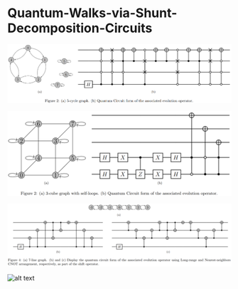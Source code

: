 # Quantum-Walks-via-Shunt-Decomposition-Circuits

![alt text](https://github.com/allanwing-qc/Quantum-Walks-via-Shunt-Decomposition-Circuits/blob/main/5-cycle_git.png?raw=true)


![alt text](https://github.com/allanwing-qc/Quantum-Walks-via-Shunt-Decomposition-Circuits/blob/main/3-cube_git.png?raw=true)


![alt text](https://github.com/allanwing-qc/Quantum-Walks-via-Shunt-Decomposition-Circuits/blob/main/7-line_git.png?raw=true)


![alt text](https://github.com/allanwing-qc/Quantum-Walks-via-Shunt-Decomposition-Circuits/blob/main/4_git.png?raw=true)
